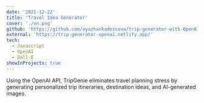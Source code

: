 ```yaml
---
date: '2021-12-22'
title: 'Travel Idea Generator'
cover: './vn.png'
github: 'https://github.com/ayazhankadessova/trip-generator-with-OpenAI'
external: 'https://trip-generator-openai.netlify.app/'
tech:
  - Javascript
  - OpenAI
  - Dall-E
showInProjects: true
---
```


Using the OpenAI API, TripGenie eliminates travel planning stress by generating personalized trip itineraries, destination ideas, and AI-generated images.